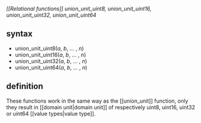 *[[Relational functions]] union_unit_uint8, union_unit_uint16, union_unit_uint32, union_unit_uint64*

## syntax

- union_unit_uint8(*a*, *b*, ... , *n*)
- union_unit_uint16(*a*, *b*, ... , *n*)
- union_unit_uint32(*a*, *b*, ... , *n*)
- union_unit_uint64(*a*, *b*, ... , *n*)

## definition

These functions work in the same way as the [[union_unit]] function, only they result in [[domain unit|domain unit]] of respectively uint8, uint16,
uint32 or uint64 [[value types|value type]].